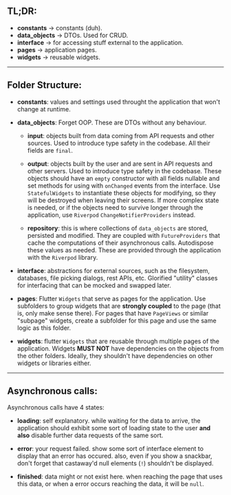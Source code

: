 ## TL;DR:

- **constants** -> constants (duh).
- **data_objects** -> DTOs. Used for CRUD.
- **interface** -> for accessing stuff external to the application.
- **pages** -> application pages.
- **widgets** -> reusable widgets.

---

## Folder Structure:

- **constants**: values and settings used throught the application that won't change at runtime.

- **data_objects**: Forget OOP. These are DTOs without any behaviour.
    - **input**: objects built from data coming from API requests and other sources. Used to introduce type safety in the codebase. All their fields are `final`.

    - **output**: objects built by the user and are sent in API requests and other servers. Used to introduce type safety in the codebase. These objects should have an `empty` constructor with all fields nullable and set methods for using with `onChanged` events from the interface. Use `StatefulWidgets` to instantiate these objects for modifying, so they will be destroyed when leaving their screens. If more complex state is needed, or if the objects need to survive longer through the application, use `Riverpod` `ChangeNotifierProviders` instead.

    - **repository**: this is where collections of `data_objects` are stored, persisted and modified. They are coupled with `FutureProviders` that cache the computations of their asynchronous calls. Autodispose these values as needed. These are provided through the application with the `Riverpod` library.

- **interface**: abstractions for external sources, such as the filesystem, databases, file picking dialogs, rest APIs, etc. Glorified "utility" classes for interfacing that can be mocked and swapped later.

- **pages**: Flutter `Widgets` that serve as pages for the application. Use subfolders to group widgets that are **strongly coupled** to the page (that is, only make sense there). For pages that have `PageViews` or similar "subpage" widgets, create a subfolder for this page and use the same logic as this folder.

- **widgets**: flutter `Widgets` that are reusable through multiple pages of the application. Widgets **MUST NOT** have dependencies on the objects from the other folders. Ideally, they shouldn't have dependencies on other widgets or libraries either.

--- 
## Asynchronous calls:

Asynchronous calls have 4 states:

- **loading**: self explanatory. while waiting for the data to arrive, the application should exhibit some sort of loading state to the user **and also** disable further data requests of the same sort.

- **error**: your request failed. show some sort of interface element to display that an error has occured. also, even if you show a snackbar, don't forget that castaway'd null elements (`!`) shouldn't be displayed.

- **finished**: data might or not exist here. when reaching the page that uses this data, or when a error occurs reaching the data, it will be `null`.
